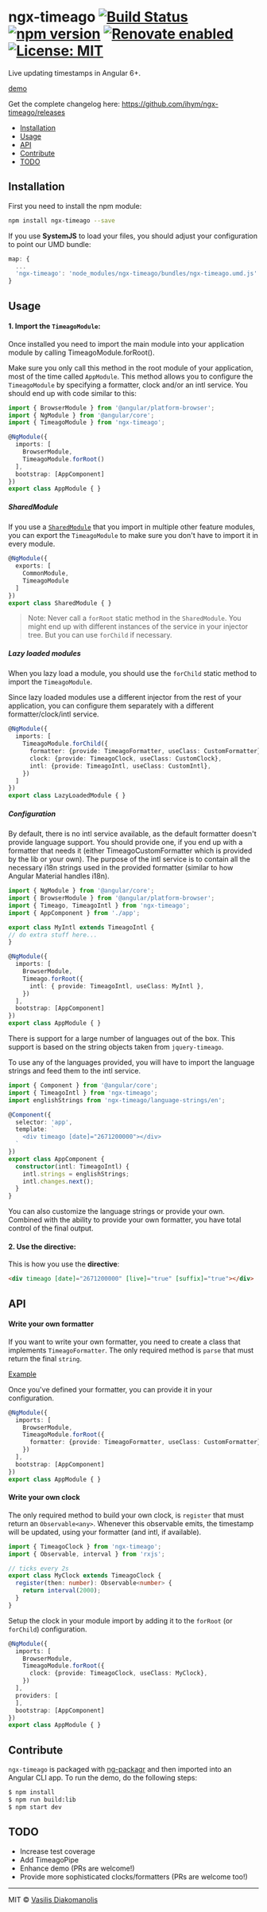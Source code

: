 # ngx-timeago [![Build Status](https://travis-ci.org/ihym/ngx-timeago.svg?branch=master)](https://travis-ci.org/ihym/ngx-timeago) [![npm version](https://badge.fury.io/js/ngx-timeago.svg)](https://badge.fury.io/js/ngx-timeago) [![Renovate enabled](https://img.shields.io/badge/renovate-enabled-brightgreen.svg?style=flat-square)](https://renovateapp.com/) [![License: MIT](https://img.shields.io/badge/License-MIT-brightgreen.svg)](https://opensource.org/licenses/MIT)

Live updating timestamps in Angular 6+.

[demo](https://ihym.github.io/ngx-timeago/)

Get the complete changelog here: https://github.com/ihym/ngx-timeago/releases

* [Installation](#installation)
* [Usage](#usage)
* [API](#api)
* [Contribute](#contribute)
* [TODO](#todo)


## Installation

First you need to install the npm module:

```sh
npm install ngx-timeago --save
```


If you use **SystemJS** to load your files, you should adjust your configuration to point our UMD bundle:

```javascript
map: {
  ...
  'ngx-timeago': 'node_modules/ngx-timeago/bundles/ngx-timeago.umd.js'
}
```


## Usage

#### 1. Import the `TimeagoModule`:

Once installed you need to import the main module into your application module by calling TimeagoModule.forRoot(). 

Make sure you only call this method in the root module of your application, most of the time called `AppModule`.
This method allows you to configure the `TimeagoModule` by specifying a formatter, clock and/or an intl service. You should end up with code similar to this:

```ts
import { BrowserModule } from '@angular/platform-browser';
import { NgModule } from '@angular/core';
import { TimeagoModule } from 'ngx-timeago';

@NgModule({
  imports: [
    BrowserModule,
    TimeagoModule.forRoot()
  ],
  bootstrap: [AppComponent]
})
export class AppModule { }
```

##### SharedModule

If you use a [`SharedModule`](https://angular.io/docs/ts/latest/guide/ngmodule.html#!#shared-modules) that you import in multiple other feature modules,
you can export the `TimeagoModule` to make sure you don't have to import it in every module.

```ts
@NgModule({
  exports: [
    CommonModule,
    TimeagoModule
  ]
})
export class SharedModule { }
```

> Note: Never call a `forRoot` static method in the `SharedModule`. You might end up with different instances of the service in your injector tree. But you can use `forChild` if necessary.

##### Lazy loaded modules

When you lazy load a module, you should use the `forChild` static method to import the `TimeagoModule`.

Since lazy loaded modules use a different injector from the rest of your application, you can configure them separately with a different formatter/clock/intl service.

```ts
@NgModule({
  imports: [
    TimeagoModule.forChild({
      formatter: {provide: TimeagoFormatter, useClass: CustomFormatter},
      clock: {provide: TimeagoClock, useClass: CustomClock},
      intl: {provide: TimeagoIntl, useClass: CustomIntl},
    })
  ]
})
export class LazyLoadedModule { }
```

##### Configuration

By default, there is no intl service available, as the default formatter doesn't provide language support.
You should provide one, if you end up with a formatter that needs it (either TimeagoCustomFormatter which is provided by the lib or your own). The purpose of the intl service is to contain all the necessary i18n strings used in the provided formatter (similar to how Angular Material handles i18n).

```ts
import { NgModule } from '@angular/core';
import { BrowserModule } from '@angular/platform-browser';
import { Timeago, TimeagoIntl } from 'ngx-timeago';
import { AppComponent } from './app';

export class MyIntl extends TimeagoIntl {
// do extra stuff here...
}

@NgModule({
  imports: [
    BrowserModule,
    Timeago.forRoot({
      intl: { provide: TimeagoIntl, useClass: MyIntl },
    })
  ],
  bootstrap: [AppComponent]
})
export class AppModule { }
```

There is support for a large number of languages out of the box. This support is based on the string objects taken from `jquery-timeago`.

To use any of the languages provided, you will have to import the language strings and feed them to the intl service.

```ts
import { Component } from '@angular/core';
import { TimeagoIntl } from 'ngx-timeago';
import englishStrings from 'ngx-timeago/language-strings/en';

@Component({
  selector: 'app',
  template: `
    <div timeago [date]="2671200000"></div>
  `
})
export class AppComponent {
  constructor(intl: TimeagoIntl) {
    intl.strings = englishStrings;
    intl.changes.next();
  }
}
```

You can also customize the language strings or provide your own. Combined with the ability to provide your own formatter, you have total control of the final output.


#### 2. Use the directive:

This is how you use the **directive**:
```html
<div timeago [date]="2671200000" [live]="true" [suffix]="true"></div>
```

## API

#### Write your own formatter

If you want to write your own formatter, you need to create a class that implements `TimeagoFormatter`. The only required method is `parse` that must return the final `string`.

[Example](lib/src/timeago.formatter.ts)

Once you've defined your formatter, you can provide it in your configuration.

```ts
@NgModule({
  imports: [
    BrowserModule,
    TimeagoModule.forRoot({
      formatter: {provide: TimeagoFormatter, useClass: CustomFormatter}
    })
  ],
  bootstrap: [AppComponent]
})
export class AppModule { }
```

#### Write your own clock

The only required method to build your own clock, is `register` that must return an `Observable<any>`. Whenever this observable emits, the timestamp will be updated, using your formatter (and intl, if available).

```ts
import { TimeagoClock } from 'ngx-timeago';
import { Observable, interval } from 'rxjs';

// ticks every 2s
export class MyClock extends TimeagoClock {
  register(then: number): Observable<number> {
    return interval(2000);
  }
}
```

Setup the clock in your module import by adding it to the `forRoot` (or `forChild`) configuration.

```ts
@NgModule({
  imports: [
    BrowserModule,
    TimeagoModule.forRoot({
      clock: {provide: TimeagoClock, useClass: MyClock},
    })
  ],
  providers: [
  ],
  bootstrap: [AppComponent]
})
export class AppModule { }
```

## Contribute
`ngx-timeago` is packaged with [ng-packagr](https://github.com/dherges/ng-packagr) and then imported into an Angular CLI app.
To run the demo, do the following steps:

```bash
$ npm install
$ npm run build:lib
$ npm start dev
```

## TODO
* Increase test coverage
* Add TimeagoPipe
* Enhance demo (PRs are welcome!)
* Provide more sophisticated clocks/formatters (PRs are welcome too!)

***
MIT © [Vasilis Diakomanolis](https://github.com/ihym)
